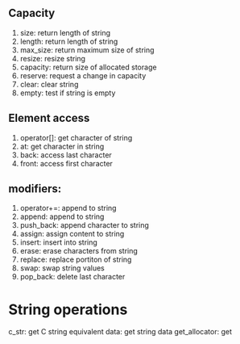 ## Capacity
 1. size: return length of string
 2. length: return length of string
 3. max_size: return maximum size of string
 4. resize: resize string
 5. capacity: return size of allocated storage
 6. reserve: request a change in capacity
 7. clear: clear string
 8. empty: test if string is empty

## Element access
1. operator[]: get character of string
2. at: get character in string
3. back: access last character
4. front: access first character

## modifiers:
1. operator+=: append to string
2. append: append to string
3. push_back: append character to string
4. assign: assign content to string
5. insert: insert into string
6. erase: erase characters from string
7. replace: replace portiton of string
8. swap: swap string values
9. pop_back: delete last character

# String operations
c_str: get C string equivalent
data: get string data
get_allocator: get 


